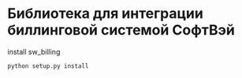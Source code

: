 # Библиотека для интеграции биллинговой системой СофтВэй

install sw_billing

    python setup.py install
